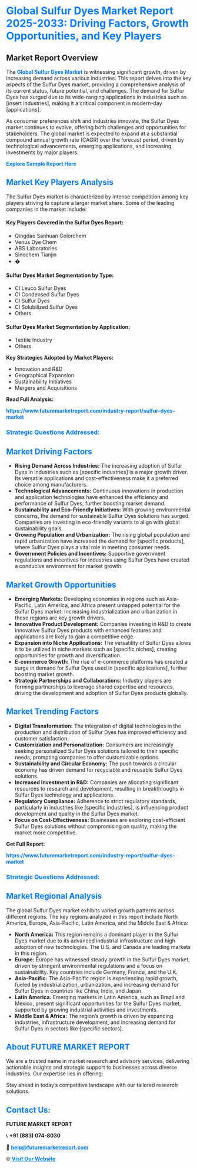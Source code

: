 <h1 style="color: #007BFF;">Global Sulfur Dyes Market Report 2025-2033: Driving Factors, Growth Opportunities, and Key Players</h1>

<section id="overview">
<h2>Market Report Overview</h2>
<p>The <a href="https://www.futuremarketreport.com/industry-report/sulfur-dyes-market" style="color: #007BFF; text-decoration: none;"><strong>Global Sulfur Dyes Market</strong></a> is witnessing significant growth, driven by increasing demand across various industries. This report delves into the key aspects of the Sulfur Dyes market, providing a comprehensive analysis of its current status, future potential, and challenges. The demand for Sulfur Dyes has surged due to its wide-ranging applications in industries such as [insert industries], making it a critical component in modern-day [applications].</p>
<p>As consumer preferences shift and industries innovate, the Sulfur Dyes market continues to evolve, offering both challenges and opportunities for stakeholders. The global market is expected to expand at a substantial compound annual growth rate (CAGR) over the forecast period, driven by technological advancements, emerging applications, and increasing investments by major players.</p>
</section>

<section id="overview">
<p><a href="https://www.futuremarketreport.com/request-sample/reportId=57511" style="color: #007BFF; text-decoration: none;"><strong>Explore Sample Report Here</strong></a></p>
</section>

<section id="key-players">
<h2 style="color: #007BFF;">Market Key Players Analysis</h2>
<p>The Sulfur Dyes market is characterized by intense competition among key players striving to capture a larger market share. Some of the leading companies in the market include:</p>
<h4>Key Players Covered in the Sulfur Dyes Report:</h4>
<ul><li>Qingdao Sanhuan Colorchem</li><li>Venus Dye Chem</li><li>ABS Laboratories</li><li>Sinochem Tianjin</li><li>�</li></ul>
<h4>Sulfur Dyes Market Segmentation by Type:</h4>
<ul><li>CI Leuco Sulfur Dyes</li><li>CI Condensed Sulfur Dyes</li><li>CI Sulfur Dyes</li><li>CI Solubilized Sulfur Dyes</li><li>Others</li></ul>

<h4>Sulfur Dyes Market Segmentation by Application:</h4>
<ul><li>Textile Industry</li><li>Others</li></ul>
<p><strong>Key Strategies Adopted by Market Players:</strong></p>
<ul>
<li>Innovation and R&D</li>
<li>Geographical Expansion</li>
<li>Sustainability Initiatives</li>
<li>Mergers and Acquisitions</li>
</ul>
</section>

<section>
<p><strong>Read Full Analysis: </strong></p><a href="https://www.futuremarketreport.com/industry-report/sulfur-dyes-market" style="color: #007BFF; text-decoration: none;"><strong>https://www.futuremarketreport.com/industry-report/sulfur-dyes-market</strong></a>
<h3 style="color: #007BFF;">Strategic Questions Addressed:</h3>
</section>

<section id="driving-factors">
<h2 style="color: #007BFF;">Market Driving Factors</h2>
<ul>
<li><strong>Rising Demand Across Industries:</strong> The increasing adoption of Sulfur Dyes in industries such as [specific industries] is a major growth driver. Its versatile applications and cost-effectiveness make it a preferred choice among manufacturers.</li>
<li><strong>Technological Advancements:</strong> Continuous innovations in production and application technologies have enhanced the efficiency and performance of Sulfur Dyes, further boosting market demand.</li>
<li><strong>Sustainability and Eco-Friendly Initiatives:</strong> With growing environmental concerns, the demand for sustainable Sulfur Dyes solutions has surged. Companies are investing in eco-friendly variants to align with global sustainability goals.</li>
<li><strong>Growing Population and Urbanization:</strong> The rising global population and rapid urbanization have increased the demand for [specific products], where Sulfur Dyes plays a vital role in meeting consumer needs.</li>
<li><strong>Government Policies and Incentives:</strong> Supportive government regulations and incentives for industries using Sulfur Dyes have created a conducive environment for market growth.</li>
</ul>
</section>

<section id="growth-opportunities">
<h2 style="color: #007BFF;">Market Growth Opportunities</h2>
<ul>
<li><strong>Emerging Markets:</strong> Developing economies in regions such as Asia-Pacific, Latin America, and Africa present untapped potential for the Sulfur Dyes market. Increasing industrialization and urbanization in these regions are key growth drivers.</li>
<li><strong>Innovative Product Development:</strong> Companies investing in R&D to create innovative Sulfur Dyes products with enhanced features and applications are likely to gain a competitive edge.</li>
<li><strong>Expansion into Niche Applications:</strong> The versatility of Sulfur Dyes allows it to be utilized in niche markets such as [specific niches], creating opportunities for growth and diversification.</li>
<li><strong>E-commerce Growth:</strong> The rise of e-commerce platforms has created a surge in demand for Sulfur Dyes used in [specific applications], further boosting market growth.</li>
<li><strong>Strategic Partnerships and Collaborations:</strong> Industry players are forming partnerships to leverage shared expertise and resources, driving the development and adoption of Sulfur Dyes products globally.</li>
</ul>
</section>

<section id="trending-factors">
<h2 style="color: #007BFF;">Market Trending Factors</h2>
<ul>
<li><strong>Digital Transformation:</strong> The integration of digital technologies in the production and distribution of Sulfur Dyes has improved efficiency and customer satisfaction.</li>
<li><strong>Customization and Personalization:</strong> Consumers are increasingly seeking personalized Sulfur Dyes solutions tailored to their specific needs, prompting companies to offer customizable options.</li>
<li><strong>Sustainability and Circular Economy:</strong> The push towards a circular economy has driven demand for recyclable and reusable Sulfur Dyes solutions.</li>
<li><strong>Increased Investment in R&D:</strong> Companies are allocating significant resources to research and development, resulting in breakthroughs in Sulfur Dyes technology and applications.</li>
<li><strong>Regulatory Compliance:</strong> Adherence to strict regulatory standards, particularly in industries like [specific industries], is influencing product development and quality in the Sulfur Dyes market.</li>
<li><strong>Focus on Cost-Effectiveness:</strong> Businesses are exploring cost-efficient Sulfur Dyes solutions without compromising on quality, making the market more competitive.</li>
</ul>
</section>

<section>
<p><strong>Get Full Report: </strong></p><a href="https://www.futuremarketreport.com/industry-report/sulfur-dyes-market" style="color: #007BFF; text-decoration: none;"><strong>https://www.futuremarketreport.com/industry-report/sulfur-dyes-market</strong></a>
<h3 style="color: #007BFF;">Strategic Questions Addressed:</h3>
</section>


<section id="regional-analysis">
<h2 style="color: #007BFF;">Market Regional Analysis</h2>
<p>The global Sulfur Dyes market exhibits varied growth patterns across different regions. The key regions analyzed in this report include North America, Europe, Asia-Pacific, Latin America, and the Middle East & Africa:</p>
<ul>
<li><strong>North America:</strong> This region remains a dominant player in the Sulfur Dyes market due to its advanced industrial infrastructure and high adoption of new technologies. The U.S. and Canada are leading markets in this region.</li>
<li><strong>Europe:</strong> Europe has witnessed steady growth in the Sulfur Dyes market, driven by stringent environmental regulations and a focus on sustainability. Key countries include Germany, France, and the U.K.</li>
<li><strong>Asia-Pacific:</strong> The Asia-Pacific region is experiencing rapid growth, fueled by industrialization, urbanization, and increasing demand for Sulfur Dyes in countries like China, India, and Japan.</li>
<li><strong>Latin America:</strong> Emerging markets in Latin America, such as Brazil and Mexico, present significant opportunities for the Sulfur Dyes market, supported by growing industrial activities and investments.</li>
<li><strong>Middle East & Africa:</strong> The region’s growth is driven by expanding industries, infrastructure development, and increasing demand for Sulfur Dyes in sectors like [specific sectors].</li>
</ul>
</section>

<footer>
<h2 style="color: #007BFF;">About FUTURE MARKET REPORT</h2>
<p>We are a trusted name in market research and advisory services, delivering actionable insights and strategic support to businesses across diverse industries. Our expertise lies in offering:</p>

<p>Stay ahead in today’s competitive landscape with our tailored research solutions.</p>

<h2 style="color: #007BFF;">Contact Us:</h2>
<p><strong>FUTURE MARKET REPORT</strong></p>
<p>📞 <strong>+91 (883) 074-8030</strong></p>
<p>📧 <strong><a href="mailto:help@futuremarketreport.com" style="color: #007BFF;">help@futuremarketreport.com</a></strong></p>
<p>🌐 <strong><a href="https://www.futuremarketreport.com/" style="color: #007BFF;">Visit Our Website</a></strong></p>
</footer>